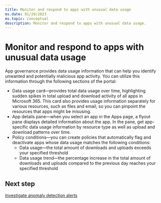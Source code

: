 ```yaml
---
title: Monitor and respond to apps with unusual data usage
ms.date: 01/29/2023
ms.topic: conceptual
description: Monitor and respond to apps with unusual data usage.
---
```


# Monitor and respond to apps with unusual data usage

App governance provides data usage information that can help you identify unwanted and potentially malicious app activity. You can utilize this information through the following sections of the portal:

- Data usage card—provides total data usage over time, highlighting sudden spikes in total upload and download activity of all apps in Microsoft 365. This card also provides usage information separately for various resources, such as files and email, so you can pinpoint the resources that apps might be misusing.
- App details pane—when you select an app in the Apps page, a flyout pane displays detailed information about the app. In the pane, get app-specific data usage information by resource type as well as upload and download patterns over time.
- Policy conditions—you can create policies that automatically flag and deactivate apps whose data usage matches the following conditions:
  - Data usage—the total amount of downloads and uploads exceeds your specified threshold
  - Data usage trend—the percentage increase in the total amount of downloads and uploads compared to the previous day reaches your specified threshold

## Next step

[Investigate anomaly detection alerts](app-governance-anomaly-detection-alerts.md)
